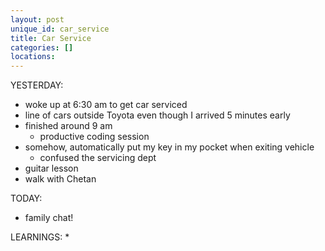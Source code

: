 ```yaml
---
layout: post
unique_id: car_service
title: Car Service
categories: []
locations: 
---
```


YESTERDAY:
* woke up at 6:30 am to get car serviced
* line of cars outside Toyota even though I arrived 5 minutes early
* finished around 9 am
  * productive coding session
* somehow, automatically put my key in my pocket when exiting vehicle
  * confused the servicing dept
* guitar lesson
* walk with Chetan

TODAY:
* family chat!

LEARNINGS:
* 
